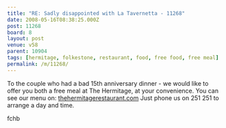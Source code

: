 ```yaml
---
title: "RE: Sadly disappointed with La Tavernetta - 11268"
date: 2008-05-16T08:38:25.000Z
post: 11268
board: 8
layout: post
venue: v58
parent: 10904
tags: [hermitage, folkestone, restaurant, food, free food, free meal]
permalink: /m/11268/
---
```

To the couple who had a bad 15th anniversary dinner - we would like to offer you both a free meal at The Hermitage, at your convenience. You can see our menu on:
<a href="http://www.thehermitagerestaurant.com">thehermitagerestaurant.com</a>
Just phone us on 251 251 to arrange a day and time.

fchb
